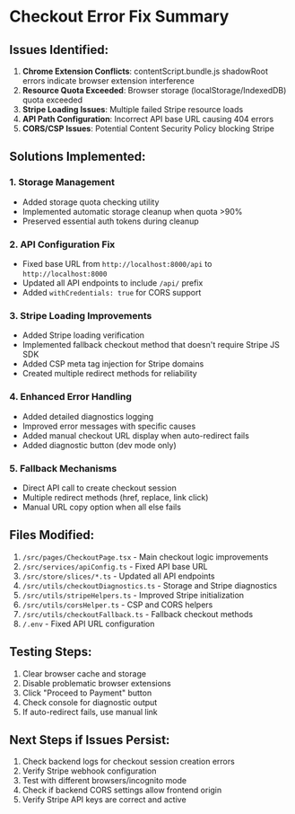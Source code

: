 # Checkout Error Fix Summary

## Issues Identified:

1. **Chrome Extension Conflicts**: contentScript.bundle.js shadowRoot errors indicate browser extension interference
2. **Resource Quota Exceeded**: Browser storage (localStorage/IndexedDB) quota exceeded
3. **Stripe Loading Issues**: Multiple failed Stripe resource loads
4. **API Path Configuration**: Incorrect API base URL causing 404 errors
5. **CORS/CSP Issues**: Potential Content Security Policy blocking Stripe

## Solutions Implemented:

### 1. Storage Management
- Added storage quota checking utility
- Implemented automatic storage cleanup when quota >90%
- Preserved essential auth tokens during cleanup

### 2. API Configuration Fix
- Fixed base URL from `http://localhost:8000/api` to `http://localhost:8000`
- Updated all API endpoints to include `/api/` prefix
- Added `withCredentials: true` for CORS support

### 3. Stripe Loading Improvements
- Added Stripe loading verification
- Implemented fallback checkout method that doesn't require Stripe JS SDK
- Added CSP meta tag injection for Stripe domains
- Created multiple redirect methods for reliability

### 4. Enhanced Error Handling
- Added detailed diagnostics logging
- Improved error messages with specific causes
- Added manual checkout URL display when auto-redirect fails
- Added diagnostic button (dev mode only)

### 5. Fallback Mechanisms
- Direct API call to create checkout session
- Multiple redirect methods (href, replace, link click)
- Manual URL copy option when all else fails

## Files Modified:

1. `/src/pages/CheckoutPage.tsx` - Main checkout logic improvements
2. `/src/services/apiConfig.ts` - Fixed API base URL
3. `/src/store/slices/*.ts` - Updated all API endpoints
4. `/src/utils/checkoutDiagnostics.ts` - Storage and Stripe diagnostics
5. `/src/utils/stripeHelpers.ts` - Improved Stripe initialization
6. `/src/utils/corsHelper.ts` - CSP and CORS helpers
7. `/src/utils/checkoutFallback.ts` - Fallback checkout methods
8. `/.env` - Fixed API URL configuration

## Testing Steps:

1. Clear browser cache and storage
2. Disable problematic browser extensions
3. Click "Proceed to Payment" button
4. Check console for diagnostic output
5. If auto-redirect fails, use manual link

## Next Steps if Issues Persist:

1. Check backend logs for checkout session creation errors
2. Verify Stripe webhook configuration
3. Test with different browsers/incognito mode
4. Check if backend CORS settings allow frontend origin
5. Verify Stripe API keys are correct and active